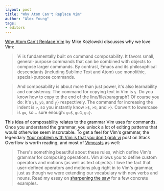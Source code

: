 ```yaml
---
layout: post
title: "Why Atom Can't Replace Vim"
author: "Alex Young"
tags: 
- editors
---
```


[Why Atom Can't Replace Vim](https://medium.com/p/433852f4b4d1) by Mike Kozlowski discusses why we love Vim:

> Vi is fundamentally built on command composability. It favors small, general-purpose commands that can be combined with objects to compose larger commands. By contrast, Emacs and its philosophical descendants (including Sublime Text and Atom) use monolithic, special-purpose commands.

> And composability is about more than just power, it's also learnability and consistency. The command for copying text in Vim is `y`. Do you know how to copy to the end of the line/file/paragraph? Of course you do: It's `y$`, `yG`, and `y}` respectively. The command for increasing the indent is `>`, so you instantly know `>$`, `>G`, and `>}`. Convert to lowercase is `gu`, so... sure enough: `gu$`, `guG`, `gu}`.

This idea of composability relates to the grammar Vim uses for commands.  Once you understand the grammar, you unlock a lot of editing patterns that would otherwise seem inscrutable.  To get a feel for Vim's grammar, the legendary [Your problem with Vim is that you don't grok vi](http://stackoverflow.com/a/1220118) post on Stack Overflow is worth reading, and most of [Vimcasts](http://vimcasts.org/blog/2014/02/follow-my-leader/) as well:

> There's something beautiful about these rules, which define Vim's grammar for composing operations. Vim allows you to define custom operators and motions (as well as text objects). I love the fact that user-defined operators and motions plug right in to Vim's grammar, just as though we were extending our vocabulary with new verbs and nouns. Read my essay on [sharpening the saw](http://vimcasts.org/blog/2012/08/on-sharpening-the-saw/) for a few concrete examples.

